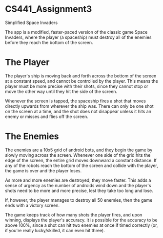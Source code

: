 # CS441_Assignment3
Simplified Space Invaders

The app is a modified, faster-paced version of the classic game Space Invaders, where the player (a spaceship) must destroy all of the enemies before they reach the bottom of the screen.

# The Player
The player's ship is moving back and forth across the bottom of the screen at a constant speed, and cannot be controlled by the player. This means the player must be more precise with their shots, since they cannot stop or move the other way until they hit the side of the screen.

Whenever the screen is tapped, the spaceship fires a shot that moves directly upwards from wherever the ship was. There can only be one shot on the screen at a time, and the shot does not disappear unless it hits an enemy or misses and flies off the screen.

# The Enemies
The enemies are a 10x5 grid of android bots, and they begin the game by slowly moving across the screen. Whenever one side of the grid hits the edge of the screen, the entire grid moves downward a constant distance. If any of the robots reach the bottom of the screen and collide with the player, the game is over and the player loses.

As more and more enemies are destroyed, they move faster. This adds a sense of urgency as the number of androids wind down and the player's shots need to be more and more precise, lest they take too long and lose.

If, however, the player manages to destroy all 50 enemies, then the game ends with a victory screen.

The game keeps track of how many shots the player fires, and upon winning, displays the player's accuracy. It is possible for the accuracy to be above 100%, since a shot can hit two enemies at once if timed correctly (or, if you're really lucky/skilled, it can even hit three).
